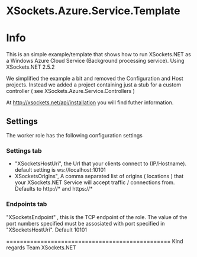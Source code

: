 XSockets.Azure.Service.Template
===============================

# Info

This is an simple example/template that shows how to run XSockets.NET as a Windows Azure Cloud Service 
(Background processing service). Using XSockets.NET 2.5.2

We simplified the example a bit and removed the Configuration and Host projects. Instead we added
a project containing just a stub for a custom controller ( see XSockets.Azure.Service.Controllers )

At http://xsockets.net/api/installation you will find futher information.

## Settings

The worker role has the following configuration settings

### Settings tab

- "XSocketsHostUri", the Url that your clients connect to (IP/Hostname). default setting is ws://localhost:10101
-  XSocketsOrigins", A comma separated list of origins ( locations ) that your XSockets.NET Service will accept traffic / connections from. Defaults to http://* and https://*


### Endpoints tab

"XSocketsEndpoint" , this is the TCP endpoint of the role.  The value of the port numbers specified must be assosiated with port specified in "XSocketsHostUri". Default 10101  

================================================
Kind regards
	Team XSockets.NET